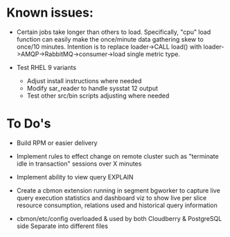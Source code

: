 Known issues:
========================================================================

 * Certain jobs take longer than others to load. Specifically, "cpu" load function
   can easily make the once/minute data gathering skew to once/10 minutes. Intention
   is to replace loader->CALL load() with loader->AMQP->RabbitMQ->consumer->load
   single metric type.

 * Test RHEL 9 variants 
   * Adjust install instructions where needed
   * Modify sar_reader to handle sysstat 12 output
   * Test other src/bin scripts adjusting where needed

To Do's
========================================================================

 * Build RPM or easier delivery

 * Implement rules to effect change on remote cluster such as "terminate
   idle in transaction" sessions over X minutes

 * Implement ability to view query EXPLAIN

 * Create a cbmon extension running in segment bgworker to capture live query execution
   statistics and dashboard viz to show live per slice resource consumption, relations
   used and historical query information

 * cbmon/etc/config overloaded & used by both Cloudberry & PostgreSQL side
   Separate into different files

